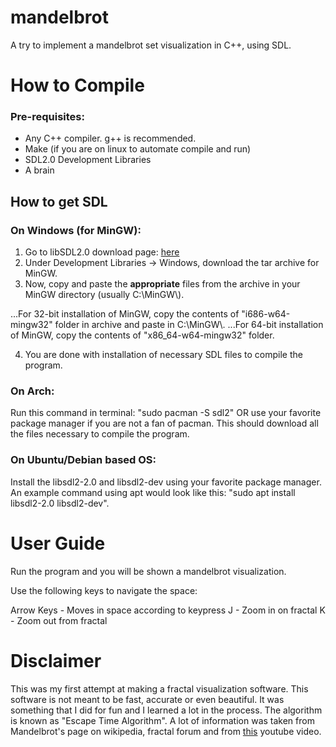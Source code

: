 # mandelbrot
A try to implement a mandelbrot set visualization in C++, using SDL.

# How to Compile
### Pre-requisites:
* Any C++ compiler. g++ is recommended.
* Make (if you are on linux to automate compile and run)
* SDL2.0 Development Libraries
* A brain

## How to get SDL
### On Windows (for MinGW):
1. Go to libSDL2.0 download page: [here](http://libsdl.org/download-2.0.php "libSDL2.0 Download Page")
2. Under Development Libraries -> Windows, download the tar archive for MinGW.
3. Now, copy and paste the **appropriate** files from the archive in your MinGW directory (usually C:\\MinGW\\).

...For 32-bit installation of MinGW, copy the contents of "i686-w64-mingw32" folder in archive and paste in C:\\MinGW\\.
...For 64-bit installation of MinGW, copy the contents of "x86_64-w64-mingw32" folder.

4. You are done with installation of necessary SDL files to compile the program.

### On Arch:
Run this command in terminal: "sudo pacman -S sdl2"
OR use your favorite package manager if you are not a fan of pacman.
This should download all the files necessary to compile the program.

### On Ubuntu/Debian based OS:
Install the libsdl2-2.0 and libsdl2-dev using your favorite package manager.
An example command using apt would look like this: "sudo apt install libsdl2-2.0 libsdl2-dev".

# User Guide
Run the program and you will be shown a mandelbrot visualization.

Use the following keys to navigate the space:

Arrow Keys - Moves in space according to keypress
J - Zoom in on fractal
K - Zoom out from fractal

# Disclaimer
This was my first attempt at making a fractal visualization software. This software is not meant to be fast, accurate or even beautiful. It was something that I did for fun and I learned a lot in the process.
The algorithm is known as "Escape Time Algorithm". A lot of information was taken from Mandelbrot's page on wikipedia, fractal forum and from [this](https://www.youtube.com/watch?v=6z7GQewK-Ks) youtube video.
